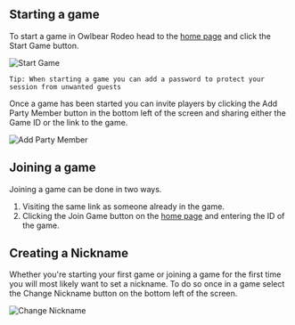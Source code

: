## Starting a game

To start a game in Owlbear Rodeo head to the [home page](https://owlbear.rodeo) and click the Start Game button.

![Start Game](startGame)

`Tip: When starting a game you can add a password to protect your session from unwanted guests`

Once a game has been started you can invite players by clicking the Add Party Member button in the bottom left of the screen and sharing either the Game ID or the link to the game.

![Add Party Member](addPartyMember)

## Joining a game

Joining a game can be done in two ways.

1. Visiting the same link as someone already in the game.
2. Clicking the Join Game button on the [home page](https://owlbear.rodeo) and entering the ID of the game.

## Creating a Nickname

Whether you're starting your first game or joining a game for the first time you will most likely want to set a nickname. To do so once in a game select the Change Nickname button on the bottom left of the screen.

![Change Nickname](changeNickname)
